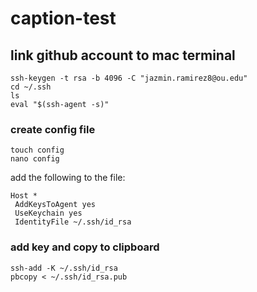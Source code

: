 # caption-test
## link github account to mac terminal

```
ssh-keygen -t rsa -b 4096 -C "jazmin.ramirez8@ou.edu"
cd ~/.ssh
ls
eval "$(ssh-agent -s)"
```

### create config file
```
touch config
nano config
```
add the following to the file:
```
Host *
 AddKeysToAgent yes
 UseKeychain yes
 IdentityFile ~/.ssh/id_rsa
 ```

 ### add key and copy to clipboard
 ```
ssh-add -K ~/.ssh/id_rsa
pbcopy < ~/.ssh/id_rsa.pub
```
